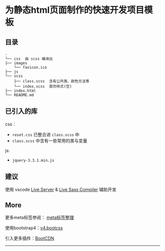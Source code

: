 # 为静态html页面制作的快速开发项目模板

## 目录

```
.
└── css  由 scss 编译出
├── images
    └── favicon.ico 
├── js
└── scss
    ├── class.scss  含有公共类、颜色方法等
    └── index.scss  首页样式(空)
├── index.html 
└── README.md
```

## 已引入的库

css：
  - `reset.css` 已整合进 `class.scss` 中
  - `class.scss` 中含有一些常用的类与变量

js: 
  - `jquery-3.3.1.min.js`

## 建议

使用 vscode [Live Server](https://github.com/ritwickdey/live-server-web-extension) & [Live Sass Compiler](https://github.com/ritwickdey/vscode-live-sass-compiler) 辅助开发



## More

更多meta标签参阅： [meta标签整理](https://blog.csdn.net/yc123h/article/details/51356143)

使用bootstrap4：[v4.bootcss](https://v4.bootcss.com/)

引入更多插件：[BootCDN](https://www.bootcdn.cn/)



-----